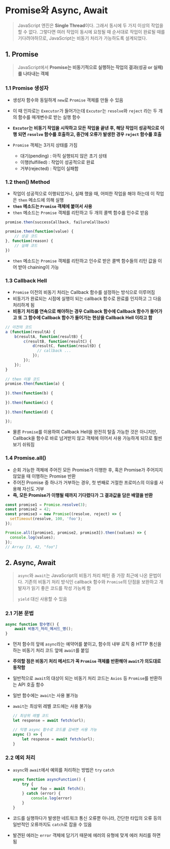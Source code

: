 # Promise와 Async, Await

> JavaScript 엔진은 **Single Thread**이다. 그래서 동시에 두 가지 이상의 작업을 할 수 없다. 그렇다면 여러 작업이 동시에 요청될 때 순서대로 작업이 완료될 때를 기다려야하므로, JavaScript는 비동기 처리가 가능하도록 설계되었다.

## 1. Promise

> JavaScript에서 **Promise는 비동기적으로 실행하는 작업의 결과(성공 or 실패)를 나타내는 객체**

### 1.1 Promise 생성자

- 생성자 함수와 동일하게 `new`로 `Promise` 객체를 만들 수 있음
- 이 때 인자로는 `Executor`가 들어가는데 `Excutor`는 `resolve`와 `reject` 라는 두 개의 함수를 매개변수로 받는 실행 함수
- **`Excutor`는 비동기 작업을 시작하고 모든 작업을 끝낸 후, 해당 작업이 성공적으로 이행 되면 `resolve` 함수를 호출하고, 중간에 오류가 발생한 경우 `reject` 함수를 호출**

- `Promise` 객체는 3가지 상태를 가짐
  - 대기(pending) : 아직 실행되지 않은 초기 상태
  - 이행(fulfilled) : 작업이 성공적으로 완료
  - 거부(rejected)  : 작업이 실패함

### 1.2 then() Method

- 작업이 성공적으로 이행되었거나, 실패 했을 때, 어떠한 작업을 해야 하는데 이 작업은 `then` 메소드에 의해 실행
- **`then` 메소드는 `Promise` 객체에 붙여서 사용**
- `then` 메소드는 `Promise` 객체를 리턴하고 두 개의 콜백 함수를 인수로 받음

```javascript
promise.then(successCallback, failureCallback)

promise.then(function(value) {
    // 성공 코드
}, function(reason) {
    // 실패 코드
})
```

- `then` 메소드는 `Promise` 객체를 리턴하고 인수로 받은 콜백 함수들의 리턴 값을 이어 받아 chaining이 가능

### 1.3 Callback Hell

- `Promise` 이전의 비동기 처리는 Callback 함수를 설정하는 방식으로 이루어짐
- 비동기가 완료되는 시점에 실행이 되는 callback 함수로 완료를 인지하고 그 다음 처리하게 됨
- **비동기 처리를 연속으로 해야하는 경우 Callback 함수에 Callback 함수가 들어가고 또 그 함수에 Callback 함수가 들어가는 현상을 Callback Hell 이라고 함**

```javascript
// 이전의 코드
a (function(resultA) {
    b(resultA, function(resultB) {
        c(resultB, function(resultC) {
            d(resultC, function(resultD) {
              // callback ...
            });
        });
    });
}
   
// then 이용 코드
promise.then(function(a) {
    
}).then(function(b) {
    
}).then(function(c) {
    
}).then(function(d) {
    
});
```

- 물론 `Promise`를 이용하여 Callback Hell을 완전히 탈출 가능한 것은 아니지만, Callback을 함수로 바로 넘겨받지 않고 객체에 이어서 사용 가능하게  되므로 훨씬 보기 쉬워짐

### 1.4 Promise.all()

- 순회 가능한 객체에 주어진 모든 Promise가 이행한 후,  혹은 Promise가 주어지지 않았을 때 이행하는 Promise 반환
- 주어진 Promise 중 하나가 거부하는 경우, 첫 번째로 거절한 프로미스의 이유를 사용해 자신도 거부
- **즉, 모든 Promise가 이행될 때까지 기다렸다가 그 결과값을 담은 배열을 반환**

```javascript
const promise1 = Promise.resolve(3);
const promise2 = 42;
const promise3 = new Promise((resolve, reject) => {
  setTimeout(resolve, 100, 'foo');
});

Promise.all([promise1, promise2, promise3]).then((values) => {
  console.log(values);
});
// Array [3, 42, "foo"]
```

## 2. Async, Await

> `async`와 `await`는 JavaScript의 비동기 처리 패턴 중 가장 최근에 나온 문법이다. 기존의 비동기 처리 방식인 callback 함수와 `Promise`의 단점을 보완하고 개발자가 읽기 좋은 코드를 작성 가능케 함
>
> `yield` 대신 사용할 수 있음

### 2.1 기본 문법

```javascript
async function 함수명() {
    await 비동기_처리_메서드_명();
}
```

- 먼저 함수의 앞에 `async`라는 예약어를 붙이고, 함수의 내부 로직 중 HTTP 통신을 하는 비동기 처리 코드 앞에 `await`를 붙임

- **주의할 점은 비동기 처리 메서드가 꼭 `Promise` 객체를 반환해야 `await`가 의도대로 동작함**

- 일반적으로 `await`의 대상이 되는 비동기 처리 코드는 `Axios` 등 `Promise`를 반환하는 API 호출 함수

- 일반 함수에는 `await`는 사용 불가능

- `await`는 최상위 레벨 코드에는 사용 불가능

  ```javascript
  // 최상위 레벨 코드 
  let response = await fetch(url);
  
  // 익명 async 함수로 코드를 감싸면 사용 가능
  async () => {
      let response = await fetch(url);
  }
  ```

### 2.2 예외 처리

- `async`와 `await`에서 예외를 처리하는 방법은 `try` `catch`

  ```javascript
  async function asyncFunction() {
      try {
          var foo = await fetch();
      } catch (error) {
          console.log(error)
      }
  }
  ```

- 코드를 실행하다가 발생한 네트워크 통신 오류뿐 아니라, 간단한 타입의 오류 등의 일반적인 오류까지도 `catch`로 잡을 수 있음

- 발견된 에러는 `error` 객체에 담기기 때문에 에러의 유형에 맞게 에러 처리를 하면 됨